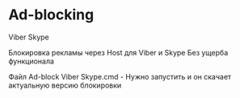 # Ad-blocking
 Viber Skype

Блокировка рекламы через Host для Viber и Skype
Без ущерба функционала 


Файл Ad-block Viber Skype.cmd - Нужно запустить и он скачает актуальную версию блокировки
